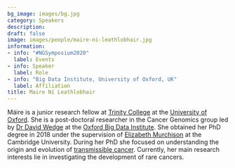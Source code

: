 ```yaml
---
bg_image: images/bg.jpg
category: Speakers
description: 
draft: false
image: images/people/maire-ni-leathlobhair.jpg
information:
- info: "#NGSymposium2020"
  label: Events
- info: Speaker
  label: Role
- info: "Big Data Institute, University of Oxford, UK"
  label: Affiliation
title: Maire Ní Leathlobhair
---
```


Máire is a junior research fellow at [Trinity College](https://www.trinity.ox.ac.uk/) at the [University of Oxford](http://www.ox.ac.uk/). She is a post-doctoral researcher in the Cancer Genomics group led by [Dr David Wedge](https://www.bdi.ox.ac.uk/Team/david-wedge) at the [Oxford Big Data Institute](https://www.bdi.ox.ac.uk/). She obtained her PhD degree in 2018 under the supervision of [Elizabeth Murchison](https://www.tcg.vet.cam.ac.uk/directory/elizabeth-murchison) at the Cambridge University. During her PhD she focused on understanding the origin and evolution of [transmissible cancer](https://www.tcg.vet.cam.ac.uk/about). Currently, her main research interests lie in investigating the development of rare cancers.
